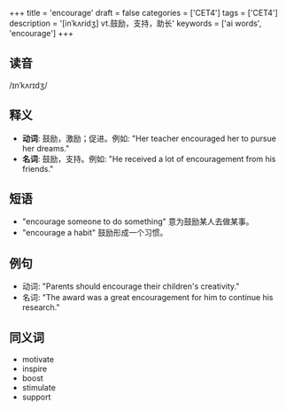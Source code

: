 +++
title = 'encourage'
draft = false
categories = ['CET4']
tags = ['CET4']
description = '[inˈkʌridʒ] vt.鼓励，支持，助长'
keywords = ['ai words', 'encourage']
+++

## 读音
/ɪnˈkʌrɪdʒ/

## 释义
- **动词**: 鼓励，激励；促进。例如: "Her teacher encouraged her to pursue her dreams."
- **名词**: 鼓励，支持。例如: "He received a lot of encouragement from his friends."

## 短语
- "encourage someone to do something" 意为鼓励某人去做某事。
- "encourage a habit" 鼓励形成一个习惯。

## 例句
- 动词: "Parents should encourage their children's creativity."
- 名词: "The award was a great encouragement for him to continue his research."

## 同义词
- motivate
- inspire
- boost
- stimulate
- support
